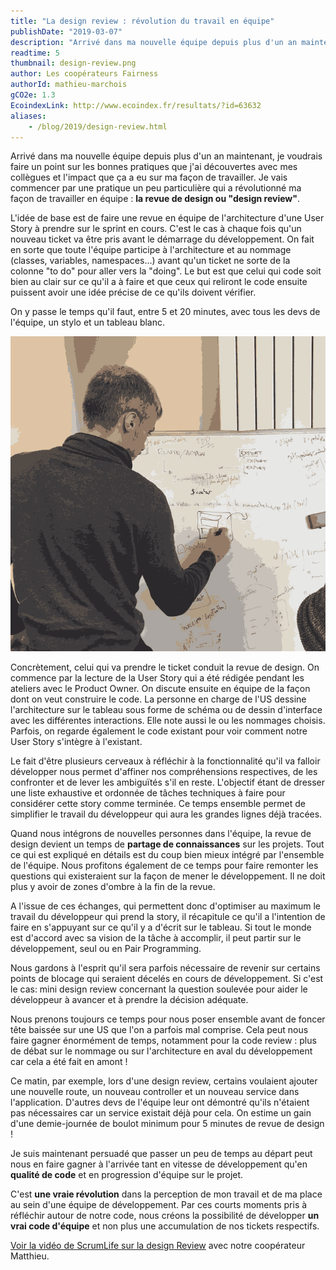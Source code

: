 ```yaml
---
title: "La design review : révolution du travail en équipe"
publishDate: "2019-03-07"
description: "Arrivé dans ma nouvelle équipe depuis plus d'un an maintenant, je voudrais faire un point sur les bonnes pratiques que j'ai découvertes avec mes collègues et l'impact que ça a eu sur ma façon de travailler. Je vais commencer par une pratique un peu particulière qui a révolutionné ma façon de travailler en équipe : la revue de design ou 'design review'."
readtime: 5
thumbnail: design-review.png
author: Les coopérateurs Fairness
authorId: mathieu-marchois
gCO2e: 1.3
EcoindexLink: http://www.ecoindex.fr/resultats/?id=63632
aliases:
    - /blog/2019/design-review.html
---
```

Arrivé dans ma nouvelle équipe depuis plus d'un an maintenant, je voudrais faire un point sur les bonnes pratiques que j'ai découvertes avec mes collègues et l'impact que ça a eu sur ma façon de travailler. Je vais commencer par une pratique un peu particulière qui a révolutionné ma façon de travailler en équipe : **la revue de design ou "design review"**.

L'idée de base est de faire une revue en équipe de l'architecture d'une User Story à prendre sur le sprint en cours. C'est le cas à chaque fois qu'un nouveau ticket va être pris avant le démarrage du développement. On fait en sorte que toute l'équipe participe à l'architecture et au nommage (classes, variables, namespaces...) avant qu'un ticket ne sorte de la colonne "to do" pour aller vers la "doing". Le but est que celui qui code soit bien au clair sur ce qu'il a à faire et que ceux qui reliront le code ensuite puissent avoir une idée précise de ce qu'ils doivent vérifier.

On y passe le temps qu'il faut, entre 5 et 20 minutes, avec tous les devs de l'équipe, un stylo et un tableau blanc.

![Design review](/blog/images/design-review.png)

Concrètement, celui qui va prendre le ticket conduit la revue de design. On commence par la lecture de la User Story qui a été rédigée pendant les ateliers avec le Product Owner. On discute ensuite en équipe de la façon dont on veut construire le code. La personne en charge de l'US dessine l'architecture sur le tableau sous forme de schéma ou de dessin d'interface avec les différentes interactions. Elle note aussi le ou les nommages choisis. Parfois, on regarde également le code existant pour voir comment notre User Story s'intègre à l'existant.

Le fait d'être plusieurs cerveaux à réfléchir à la fonctionnalité qu'il va falloir développer nous permet d'affiner nos compréhensions respectives, de les confronter et de lever les ambiguïtés s'il en reste. L'objectif étant de dresser une liste exhaustive et ordonnée de tâches techniques à faire pour considérer cette story comme terminée. Ce temps ensemble permet de simplifier le travail du développeur qui aura les grandes lignes déjà tracées.

Quand nous intégrons de nouvelles personnes dans l'équipe, la revue de design devient un temps de **partage de connaissances** sur les projets. Tout ce qui est expliqué en détails est du coup bien mieux intégré par l'ensemble de l'équipe. Nous profitons également de ce temps pour faire remonter les questions qui existeraient sur la façon de mener le développement. Il ne doit plus y avoir de zones d'ombre à la fin de la revue.

A l'issue de ces échanges, qui permettent donc d'optimiser au maximum le travail du développeur qui prend la story, il récapitule ce qu'il a l'intention de faire en s'appuyant sur ce qu'il y a d'écrit sur le tableau. Si tout le monde est d'accord avec sa vision de la tâche à accomplir, il peut partir sur le développement, seul ou en Pair Programming.

Nous gardons à l'esprit qu'il sera parfois nécessaire de revenir sur certains points de blocage qui seraient décelés en cours de développement. Si c'est le cas: mini design review concernant la question soulevée pour aider le développeur à avancer et à prendre la décision adéquate.

Nous prenons toujours ce temps pour nous poser ensemble avant de foncer tête baissée sur une US que l'on a parfois mal comprise. Cela peut nous faire gagner énormément de temps, notamment pour la code review : plus de débat sur le nommage ou sur l'architecture en aval du développement car cela a été fait en amont !

Ce matin, par exemple, lors d'une design review, certains voulaient ajouter une nouvelle route, un nouveau controller et un nouveau service dans l'application. D'autres devs de l'équipe leur ont démontré qu'ils n'étaient pas nécessaires car un service existait déjà pour cela. On estime un gain d'une demie-journée de boulot minimum pour 5 minutes de revue de design !

Je suis maintenant persuadé que passer un peu de temps au départ peut nous en faire gagner à l'arrivée tant en vitesse de développement qu'en **qualité de code** et en progression d'équipe sur le projet.

C'est **une vraie révolution** dans la perception de mon travail et de ma place au sein d'une équipe de développement. Par ces courts moments pris à réfléchir autour de notre code, nous créons la possibilité de développer **un vrai code d'équipe** et non plus une accumulation de nos tickets respectifs.

[Voir la vidéo de ScrumLife sur la design Review](https://www.youtube.com/watch?v=2Bre5j3SNjU) avec notre coopérateur Matthieu.
